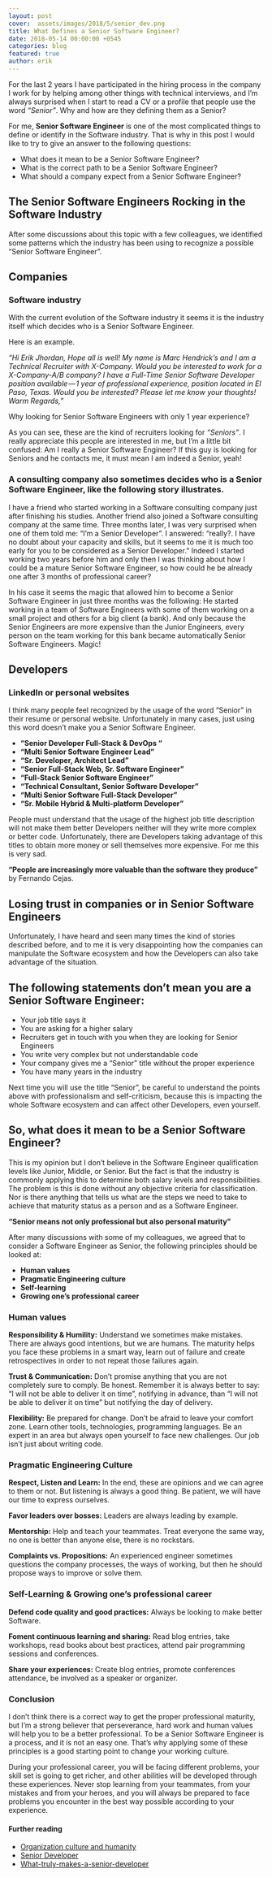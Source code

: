 ```yaml
---
layout: post
cover:  assets/images/2018/5/senior_dev.png
title: What Defines a Senior Software Engineer?
date: 2018-05-14 00:00:00 +0545
categories: blog
featured: true
author: erik
---
```


For the last 2 years I have participated in the hiring process in the company I work for by helping among other things with technical interviews, and I’m always surprised when I start to read a CV or a profile that people use the word *“Senior”*. Why and how are they defining them as a Senior?

For me, **Senior Software Engineer** is one of the most complicated things to define or identify in the Software industry. That is why in this post I would like to try to give an answer to the following questions:

* What does it mean to be a Senior Software Engineer?
* What is the correct path to be a Senior Software Engineer?
* What should a company expect from a Senior Software Engineer?

## The Senior Software Engineers Rocking in the Software Industry

After some discussions about this topic with a few colleagues, we identified some patterns which the industry has been using to recognize a possible “Senior Software Engineer”.

## Companies

### Software industry

With the current evolution of the Software industry it seems it is the industry itself which decides who is a Senior Software Engineer.

Here is an example.

*“Hi Erik Jhordan, Hope all is well! My name is Marc Hendrick’s and I am a Technical Recruiter with X-Company. Would you be interested to work for a X-Company-A/B company? I have a Full-Time Senior Software Developer position available — 1 year of professional experience, position located in El Paso, Texas. Would you be interested? Please let me know your thoughts! Warm Regards,”*

Why looking for Senior Software Engineers with only 1 year experience?

As you can see, these are the kind of recruiters looking for *“Seniors”*. I really appreciate this people are interested in me, but I’m a little bit confused: Am I really a Senior Software Engineer? If this guy is looking for Seniors and he contacts me, it must mean I am indeed a Senior, yeah!

### A consulting company also sometimes decides who is a Senior Software Engineer, like the following story illustrates.

I have a friend who started working in a Software consulting company just after finishing his studies. Another friend also joined a Software consulting company at the same time. Three months later, I was very surprised when one of them told me: “I’m a Senior Developer”. I answered: “really?. I have no doubt about your capacity and skills, but it seems to me it is much too early for you to be considered as a Senior Developer.” Indeed I started working two years before him and only then I was thinking about how I could be a mature Senior Software Engineer, so how could he be already one after 3 months of professional career?

In his case it seems the magic that allowed him to become a Senior Software Engineer in just three months was the following: He started working in a team of Software Engineers with some of them working on a small project and others for a big client (a bank). And only because the Senior Engineers are more expensive than the Junior Engineers, every person on the team working for this bank became automatically Senior Software Engineers. Magic!

## Developers

### LinkedIn or personal websites

I think many people feel recognized by the usage of the word “Senior” in their resume or personal website. Unfortunately in many cases, just using this word doesn’t make you a Senior Software Engineer.

* **“Senior Developer Full-Stack & DevOps “**
* **“Multi Senior Software Engineer Lead”**
* **“Sr. Developer, Architect Lead”**
* **“Senior Full-Stack Web, Sr. Software Engineer”**
* **“Full-Stack Senior Software Engineer”**
* **“Technical Consultant, Senior Software Developer”**
* **“Multi Senior Software Full-Stack Developer”**
* **“Sr. Mobile Hybrid & Multi-platform Developer”**

People must understand that the usage of the highest job title description will not make them better Developers neither will they write more complex or better code. Unfortunately, there are Developers taking advantage of this titles to obtain more money or sell themselves more expensive. For me this is very sad.

**“People are increasingly more valuable than the software they produce”** by Fernando Cejas.

## Losing trust in companies or in Senior Software Engineers

Unfortunately, I have heard and seen many times the kind of stories described before, and to me it is very disappointing how the companies can manipulate the Software ecosystem and how the Developers can also take advantage of the situation.

## The following statements don’t mean you are a Senior Software Engineer:

* Your job title says it
* You are asking for a higher salary
* Recruiters get in touch with you when they are looking for Senior Engineers
* You write very complex but not understandable code
* Your company gives me a “Senior” title without the proper experience
* You have many years in the industry

Next time you will use the title “Senior”, be careful to understand the points above with professionalism and self-criticism, because this is impacting the whole Software ecosystem and can affect other Developers, even yourself.

## So, what does it mean to be a Senior Software Engineer?

This is my opinion but I don’t believe in the Software Engineer qualification levels like Junior, Middle, or Senior. But the fact is that the industry is commonly applying this to determine both salary levels and responsibilities. The problem is this is done without any objective criteria for classification. Nor is there anything that tells us what are the steps we need to take to achieve that maturity status as a person and as a Software Engineer.

**“Senior means not only professional but also personal maturity”**

After many discussions with some of my colleagues, we agreed that to consider a Software Engineer as Senior, the following principles should be looked at:

* **Human values**
* **Pragmatic Engineering culture**
* **Self-learning**
* **Growing one’s professional career**

### Human values

**Responsibility & Humility:** Understand we sometimes make mistakes. There are always good intentions, but we are humans. The maturity helps you face these problems in a smart way, learn out of failure and create retrospectives in order to not repeat those failures again.

**Trust & Communication:** Don’t promise anything that you are not completely sure to comply. Be honest. Remember it is always better to say: “I will not be able to deliver it on time”, notifying in advance, than “I will not be able to deliver it on time” but notifying the day of delivery.

**Flexibility:** Be prepared for change. Don’t be afraid to leave your comfort zone. Learn other tools, technologies, programming languages. Be an expert in an area but always open yourself to face new challenges. Our job isn’t just about writing code.

### Pragmatic Engineering Culture

**Respect, Listen and Learn:** In the end, these are opinions and we can agree to them or not. But listening is always a good thing. Be patient, we will have our time to express ourselves.

**Favor leaders over bosses:** Leaders are always leading by example.

**Mentorship:** Help and teach your teammates. Treat everyone the same way, no one is better than anyone else, there is no rockstars.

**Complaints vs. Propositions:** An experienced engineer sometimes questions the company processes, the ways of working, but then he should propose ways to improve or solve them.

### Self-Learning & Growing one’s professional career

**Defend code quality and good practices:** Always be looking to make better Software.

**Foment continuous learning and sharing:** Read blog entries, take workshops, read books about best practices, attend pair programming sessions and conferences.

**Share your experiences:** Create blog entries, promote conferences attendance, be involved as a speaker or organizer.

### Conclusion

I don’t think there is a correct way to get the proper professional maturity, but I’m a strong believer that perseverance, hard work and human values will ​​help you to be a better professional. To be a Senior Software Engineer is a process, and it is not an easy one. That’s why applying some of these principles is a good starting point to change your working culture.

During your professional career, you will be facing different problems, your skill set is going to get richer, and other abilities will be developed through these experiences. Never stop learning from your teammates, from your mistakes and from your heroes, and you will always be prepared to face problems you encounter in the best way possible according to your experience.

#### Further reading

* [Organization culture and humanity](https://fernandocejas.com/2018/11/11/organization-culture-and-humanity/)
* [Senior Developer](https://devexperto.com/senior-developer/)
* [What-truly-makes-a-senior-developer](https://medium.com/s/story/what-truly-makes-a-senior-developer-74b608847d7e)
